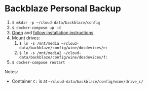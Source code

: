 # Backblaze Personal Backup

1.  `$ mkdir -p ~/cloud-data/backblaze/config`
1.  `$ docker-compose up -d`
1.  [Open](https://backblaze.noizwaves.cloud) and [follow installation instructions](https://hub.docker.com/r/tessypowder/backblaze-personal-wine#installation)
1.  Mount drives:
    1.  `$ ln -s /mnt/media ~/cloud-data/backblaze/config/wine/dosdevices/e:`
    1.  `$ ln -s /mnt/media2 ~/cloud-data/backblaze/config/wine/dosdevices/f:`
1. `$ docker-compose restart`

Notes:
- Container `C:` is at `~/cloud-data/backblaze/config/wine/drive_c/`
